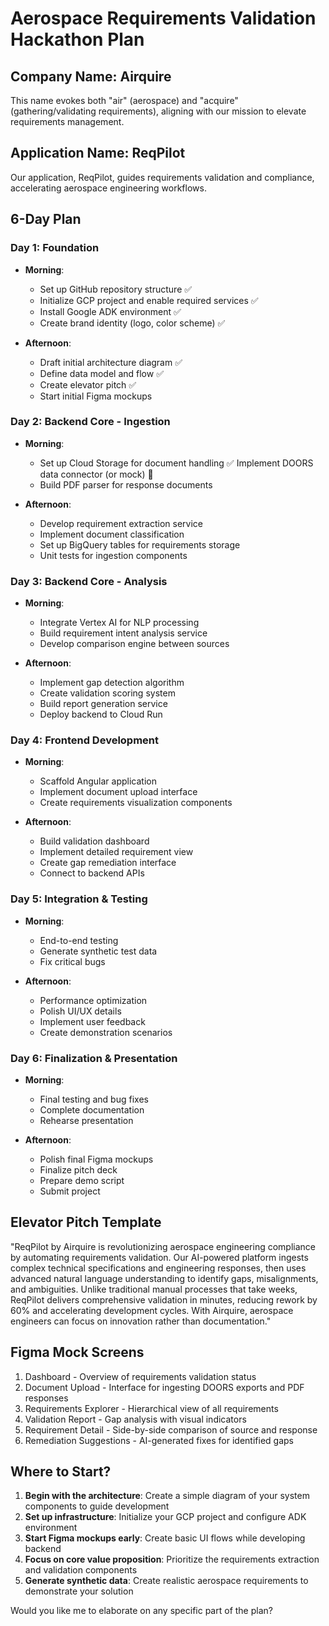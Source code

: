 # Aerospace Requirements Validation Hackathon Plan

## Company Name: Airquire

This name evokes both "air" (aerospace) and "acquire" (gathering/validating requirements), aligning with our mission to elevate requirements management.

## Application Name: ReqPilot

Our application, ReqPilot, guides requirements validation and compliance, accelerating aerospace engineering workflows.

## 6-Day Plan

### Day 1: Foundation
- **Morning**: 
  - Set up GitHub repository structure ✅
  - Initialize GCP project and enable required services ✅
  - Install Google ADK environment ✅
  - Create brand identity (logo, color scheme) ✅
  
- **Afternoon**:
  - Draft initial architecture diagram ✅
  - Define data model and flow ✅
  - Create elevator pitch ✅
  - Start initial Figma mockups

### Day 2: Backend Core - Ingestion
- **Morning**:
  - Set up Cloud Storage for document handling ✅
  Implement DOORS data connector (or mock) 🚧
  - Build PDF parser for response documents
  
- **Afternoon**:
  - Develop requirement extraction service
  - Implement document classification
  - Set up BigQuery tables for requirements storage
  - Unit tests for ingestion components

### Day 3: Backend Core - Analysis
- **Morning**:
  - Integrate Vertex AI for NLP processing
  - Build requirement intent analysis service
  - Develop comparison engine between sources
  
- **Afternoon**:
  - Implement gap detection algorithm
  - Create validation scoring system
  - Build report generation service
  - Deploy backend to Cloud Run

### Day 4: Frontend Development
- **Morning**:
  - Scaffold Angular application
  - Implement document upload interface
  - Create requirements visualization components
  
- **Afternoon**:
  - Build validation dashboard
  - Implement detailed requirement view
  - Create gap remediation interface
  - Connect to backend APIs

### Day 5: Integration & Testing
- **Morning**:
  - End-to-end testing
  - Generate synthetic test data
  - Fix critical bugs
  
- **Afternoon**:
  - Performance optimization
  - Polish UI/UX details
  - Implement user feedback
  - Create demonstration scenarios

### Day 6: Finalization & Presentation
- **Morning**:
  - Final testing and bug fixes
  - Complete documentation
  - Rehearse presentation
  
- **Afternoon**:
  - Polish final Figma mockups
  - Finalize pitch deck
  - Prepare demo script
  - Submit project

## Elevator Pitch Template

"ReqPilot by Airquire is revolutionizing aerospace engineering compliance by automating requirements validation. Our AI-powered platform ingests complex technical specifications and engineering responses, then uses advanced natural language understanding to identify gaps, misalignments, and ambiguities. Unlike traditional manual processes that take weeks, ReqPilot delivers comprehensive validation in minutes, reducing rework by 60% and accelerating development cycles. With Airquire, aerospace engineers can focus on innovation rather than documentation."

## Figma Mock Screens
1. Dashboard - Overview of requirements validation status
2. Document Upload - Interface for ingesting DOORS exports and PDF responses
3. Requirements Explorer - Hierarchical view of all requirements
4. Validation Report - Gap analysis with visual indicators
5. Requirement Detail - Side-by-side comparison of source and response
6. Remediation Suggestions - AI-generated fixes for identified gaps

## Where to Start?

1. **Begin with the architecture**: Create a simple diagram of your system components to guide development
2. **Set up infrastructure**: Initialize your GCP project and configure ADK environment
3. **Start Figma mockups early**: Create basic UI flows while developing backend
4. **Focus on core value proposition**: Prioritize the requirements extraction and validation components
5. **Generate synthetic data**: Create realistic aerospace requirements to demonstrate your solution

Would you like me to elaborate on any specific part of the plan?